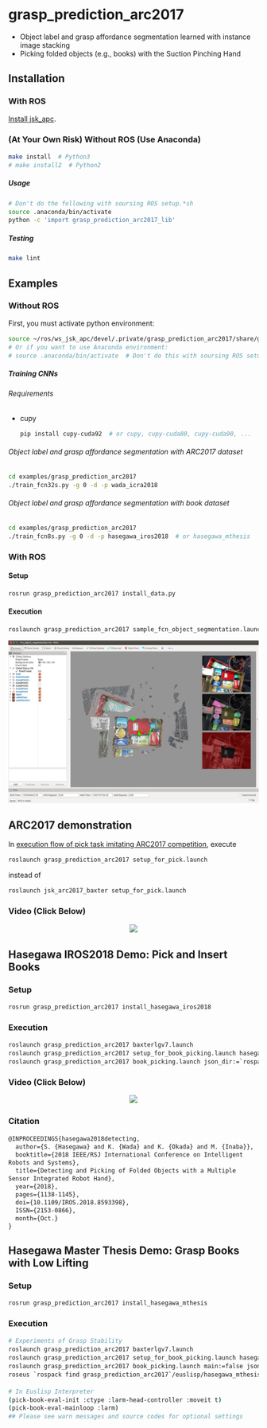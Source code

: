# grasp_prediction_arc2017


- Object label and grasp affordance segmentation learned with instance image stacking
- Picking folded objects (e.g., books) with the Suction Pinching Hand

## Installation

### With ROS

[Install jsk_apc](https://github.com/start-jsk/jsk_apc#installation).

### (At Your Own Risk) Without ROS (Use Anaconda)

```bash
make install  # Python3
# make install2  # Python2
```

##### Usage

```bash
# Don't do the following with soursing ROS setup.*sh
source .anaconda/bin/activate
python -c 'import grasp_prediction_arc2017_lib'
```

##### Testing

```bash
make lint
```


## Examples

### Without ROS

First, you must activate python environment:
```bash
source ~/ros/ws_jsk_apc/devel/.private/grasp_prediction_arc2017/share/grasp_prediction_arc2017/venv/bin/activate
# Or if you want to use Anaconda environment:
# source .anaconda/bin/activate  # Don't do this with soursing ROS setup.*sh
```

##### Training CNNs

###### Requirements

- cupy
  ```bash
  pip install cupy-cuda92  # or cupy, cupy-cuda80, cupy-cuda90, ...
  ```

###### Object label and grasp affordance segmentation with ARC2017 dataset

```bash
cd examples/grasp_prediction_arc2017
./train_fcn32s.py -g 0 -d -p wada_icra2018
```

###### Object label and grasp affordance segmentation with book dataset

```bash
cd examples/grasp_prediction_arc2017
./train_fcn8s.py -g 0 -d -p hasegawa_iros2018  # or hasegawa_mthesis
```


### With ROS

#### Setup

```bash
rosrun grasp_prediction_arc2017 install_data.py
```

#### Execution

```bash
roslaunch grasp_prediction_arc2017 sample_fcn_object_segmentation.launch
```
![](ros/grasp_prediction_arc2017/samples/images/fcn_object_segmentation.jpg)


## ARC2017 demonstration

In [execution flow of pick task imitating ARC2017 competition](https://jsk-apc.readthedocs.io/en/latest/jsk_arc2017_baxter/arc2017_pick_trial.html#with-environment-imitating-arc2017-pick-competition), execute

```bash
roslaunch grasp_prediction_arc2017 setup_for_pick.launch
```

instead of

```bash
roslaunch jsk_arc2017_baxter setup_for_pick.launch
```

### Video (Click Below)

<div align="center">
  <a href="https://drive.google.com/uc?id=1uf-zMi3m2YtnAub4POBR8EAiStW7QDkv">
    <img src="https://drive.google.com/uc?export=view&id=1xS8fuoIn_dhBCr5xd9BIjtDbqwyQxl6s" />
  </a>
</div>


## Hasegawa IROS2018 Demo: Pick and Insert Books

### Setup

```bash
rosrun grasp_prediction_arc2017 install_hasegawa_iros2018
```

### Execution

```bash
roslaunch grasp_prediction_arc2017 baxterlgv7.launch
roslaunch grasp_prediction_arc2017 setup_for_book_picking.launch hasegawa_iros2018:=true
roslaunch grasp_prediction_arc2017 book_picking.launch json_dir:=`rospack find grasp_prediction_arc2017`/json_dirs/hasegawa_iros2018/ForItemDataBooks6/layout1
```

### Video (Click Below)

<div align="center">
  <a href="https://drive.google.com/uc?id=1MBwzwkSWH23wujnzDtNFKRULViJP-ZEy">
    <img src="https://drive.google.com/uc?export=view&id=1lEVKdUM9_08XlVqKk-OStBnb-hpNcwgN" />
  </a>
</div>

### Citation

```
@INPROCEEDINGS{hasegawa2018detecting,
  author={S. {Hasegawa} and K. {Wada} and K. {Okada} and M. {Inaba}},
  booktitle={2018 IEEE/RSJ International Conference on Intelligent Robots and Systems},
  title={Detecting and Picking of Folded Objects with a Multiple Sensor Integrated Robot Hand},
  year={2018},
  pages={1138-1145},
  doi={10.1109/IROS.2018.8593398},
  ISSN={2153-0866},
  month={Oct.}
}
```


## Hasegawa Master Thesis Demo: Grasp Books with Low Lifting

### Setup

```bash
rosrun grasp_prediction_arc2017 install_hasegawa_mthesis
```

### Execution

```bash
# Experiments of Grasp Stability
roslaunch grasp_prediction_arc2017 baxterlgv7.launch
roslaunch grasp_prediction_arc2017 setup_for_book_picking.launch hasegawa_mthesis:=true
roslaunch grasp_prediction_arc2017 book_picking.launch main:=false json_dir:=`rospack find grasp_prediction_arc2017`/json_dirs/hasegawa_mthesis/ForItemDataBooks8/each_obj/alpha_cubic_sport_wallet
roseus `rospack find grasp_prediction_arc2017`/euslisp/hasegawa_mthesis/pick-book-eval.l

# In Euslisp Interpreter
(pick-book-eval-init :ctype :larm-head-controller :moveit t)
(pick-book-eval-mainloop :larm)
## Please see warn messages and source codes for optional settings
```
